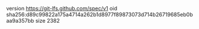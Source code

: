 version https://git-lfs.github.com/spec/v1
oid sha256:d89c99822a175a4714a262b1d8977f89873073d714b26719685eb0baa9a357bb
size 2382
